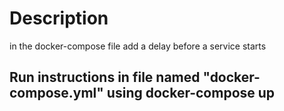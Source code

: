 # Description
in the docker-compose file add a delay before a service starts

## Run instructions in file named "docker-compose.yml" using docker-compose up


